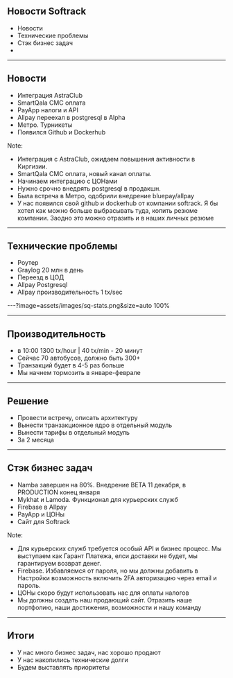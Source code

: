 ## Новости Softrack

- Новости
- Технические проблемы
- Стэк бизнес задач
- 

---

## Новости

- Интеграция AstraClub
- SmartQala СМС оплата
- PayApp налоги и API
- Allpay переехал в postgresql в Alpha
- Метро. Турникеты
- Появился Github и Dockerhub

Note: 
- Интеграция с AstraClub, ожидаем повышения активности в Киргизии.
- SmartQala СМС оплата, новый канал оплаты.
- Начинаем интеграцию с ЦОНами
- Нужно срочно внедрять postgresql в продакшн.
- Была встреча в Метро, одобрили внедрение bluepay/allpay
- У нас появился свой github и dockerhub от компании softrack. Я бы хотел как можно больше выбрасывать туда, копить резюме компании. Заодно это можно отразить и в наших личных резюме

---

## Технические проблемы

- Роутер
- Graylog 20 млн в день
- Переезд в ЦОД
- Allpay Postgresql
- Allpay производительность 1 tx/sec

---?image=assets/images/sq-stats.png&size=auto 100%

---

## Производительность

- в 10:00 1300 tx/hour | 40 tx/min - 20 минут
- Сейчас 70 автобусов, должно быть 300+
- Транзакций будет в 4-5 раз больше
- Мы начнем тормозить в январе-феврале

---

## Решение

- Провести встречу, описать архитектуру
- Вынести транзакционное ядро в отдельный модуль
- Вынести тарифы в отдельный модуль
- За 2 месяца

---

## Стэк бизнес задач

- Namba завершен на 80%. Внедрение BETA 11 декабря, в PRODUCTION конец января
- Mykhat и Lamoda. Функционал для курьерских служб
- Firebase в Allpay
- PayApp и ЦОНы
- Сайт для Softrack

Note:
- Для курьерских служб требуется особый API и бизнес процесс. Мы выступаем как Гарант Платежа, елси доставки не будет, мы гарантируем возврат денег.
- Firebase. Избавляемся от пароля, но мы должны добавить в Настройки возможность включить 2FA авторизацию через email и пароль.
- ЦОНы скоро будут использовать нас для оплаты налогов
- Мы должны создать наш продающий сайт. Отразить наше портфолию, наши достижения, возможности и нашу команду

---

## Итоги

- У нас много бизнес задач, нас хорошо продают
- У нас накопились технические долги
- Будем выставлять приоритеты
